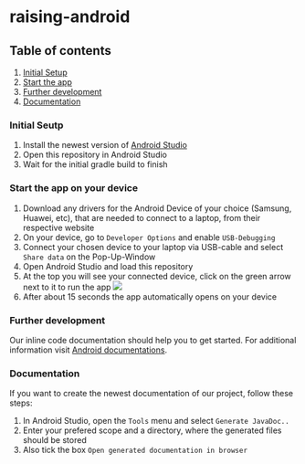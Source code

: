 # raising-android

## Table of contents
1. [Initial Setup](#initial)
2. [Start the app](#start)
3. [Further development](#development)
4. [Documentation](#documentation)

### Initial Seutp <a name="initial"/>

1. Install the newest version of [Android Studio](https://developer.android.com/studio)
1. Open this repository in Android Studio
1. Wait for the initial gradle build to finish


### Start the app on your device <a name="start"/>

1. Download any drivers for the Android Device of your choice (Samsung, Huawei, etc), that are needed to connect to a laptop, from their respective website
1. On your device, go to `Developer Options` and enable `USB-Debugging`
1. Connect your chosen device to your laptop via USB-cable and select `Share data` on the Pop-Up-Window
1. Open Android Studio and load this repository
1. At the top you will see your connected device, click on the green arrow next to it to run the app ![](docs-ressources/)
1. After about 15 seconds the app automatically opens on your device

### Further development <a name="development"/>

Our inline code documentation should help you to get started.
For additional information visit [Android documentations](https://developer.android.com/docs).

### Documentation <a name="documentation"/>

If you want to create the newest documentation of our project, follow these steps:
1. In Android Studio, open the `Tools` menu and select `Generate JavaDoc..`
1. Enter your prefered scope and a directory, where the generated files should be stored
1. Also tick the box `Open generated documentation in browser`
